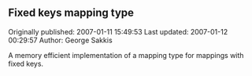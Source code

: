 ## Fixed keys mapping type 
Originally published: 2007-01-11 15:49:53 
Last updated: 2007-01-12 00:29:57 
Author: George Sakkis 
 
A memory efficient implementation of a mapping type for mappings with fixed keys.